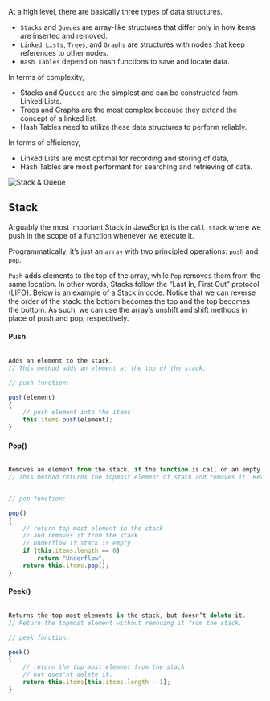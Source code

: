 At a high level, there are basically three types of data structures. 
- `Stacks` and `Queues` are array-like structures that differ only in how items are inserted and removed. 
- `Linked Lists`, `Trees`, and `Graphs` are structures with nodes that keep references to other nodes. 
- `Hash Tables` depend on hash functions to save and locate data.

In terms of complexity, 
- Stacks and Queues are the simplest and can be constructed from Linked Lists. 
- Trees and Graphs are the most complex because they extend the concept of a linked list. 
- Hash Tables need to utilize these data structures to perform reliably. 

In terms of efficiency, 
- Linked Lists are most optimal for recording and storing of data, 
- Hash Tables are most performant for searching and retrieving of data.


![Stack & Queue](https://res.cloudinary.com/practicaldev/image/fetch/s--BgQwtlaT--/c_limit%2Cf_auto%2Cfl_progressive%2Cq_auto%2Cw_880/https://cdn-images-1.medium.com/max/1600/1%2AxSRTv4g2tofWQktkUwoRog.png)

## Stack


Arguably the most important Stack in JavaScript is the `call stack` where we push in the scope of a function whenever we execute it.

Programmatically, it’s just an `array` with two principled operations: `push` and `pop`. 

`Push` adds elements to the top of the array, while `Pop` removes them from the same location. In other words, Stacks follow the “Last In, First Out” protocol (LIFO).
Below is an example of a Stack in code. Notice that we can reverse the order of the stack: the bottom becomes the top and the top becomes the bottom. As such, we can use the array’s unshift and shift methods in place of push and pop, respectively.


#### Push
```javascript

Adds an element to the stack.
// This method adds an element at the top of the stack.

// push function: 

push(element) 
{ 
    // push element into the items 
    this.items.push(element); 
} 
```

#### Pop()
```javascript

Removes an element from the stack, if the function is call on an empty stack it indicates “Underflow”.
// This method returns the topmost element of stack and removes it. Return underflow when called on an empty stack.


// pop function:

pop() 
{ 
    // return top most element in the stack 
    // and removes it from the stack 
    // Underflow if stack is empty 
    if (this.items.length == 0) 
        return "Underflow"; 
    return this.items.pop(); 
} 

```

#### Peek()
```javascript

Returns the top most elements in the stack, but doesn’t delete it.
// Return the topmost element without removing it from the stack.

// peek function:

peek() 
{ 
    // return the top most element from the stack 
    // but does'nt delete it. 
    return this.items[this.items.length - 1]; 
} 
```
